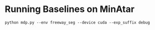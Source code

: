 # Running Baselines on MinAtar
```
python mdp.py --env freeway_seg --device cuda --exp_suffix debug

```